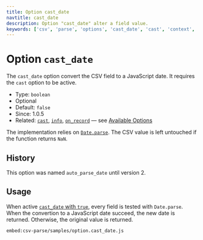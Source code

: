 ```yaml
---
title: Option cast_date
navtitle: cast_date
description: Option "cast_date" alter a field value.
keywords: ['csv', 'parse', 'options', 'cast_date', 'cast', 'context', 'lines', 'quoting']
---
```


# Option `cast_date`

The `cast_date` option convert the CSV field to a JavaScript date. It requires the `cast` option to be active.

* Type: `boolean`
* Optional
* Default: `false`
* Since: 1.0.5
* Related: [`cast`](/parse/options/cast/), [`info`](/parse/options/info/), [`on_record`](/parse/options/on_record/) &mdash; see [Available Options](/parse/options/#available-options)

The implementation relies on [`Date.parse`](https://developer.mozilla.org/en-US/docs/Web/JavaScript/Reference/Global_Objects/Date/parse). The CSV value is left untouched if the function returns `NaN`.

## History

This option was named `auto_parse_date` until version 2.

## Usage

When active [`cast_date` with `true`](https://github.com/adaltas/node-csv/blob/master/packages/csv-parse/samples/option.cast_date.js), every field is tested with `Date.parse`. When the convertion to a JavaScript date succeed, the new date is returned. Otherwise, the original value is returned.

`embed:csv-parse/samples/option.cast_date.js`
